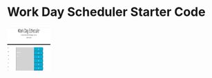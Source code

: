 # Work Day Scheduler Starter Code

<img src="https://github.com/breenud39/workDayScheduler/blob/main/Develop/img/Capture.PNG" height = "100" width = "100">